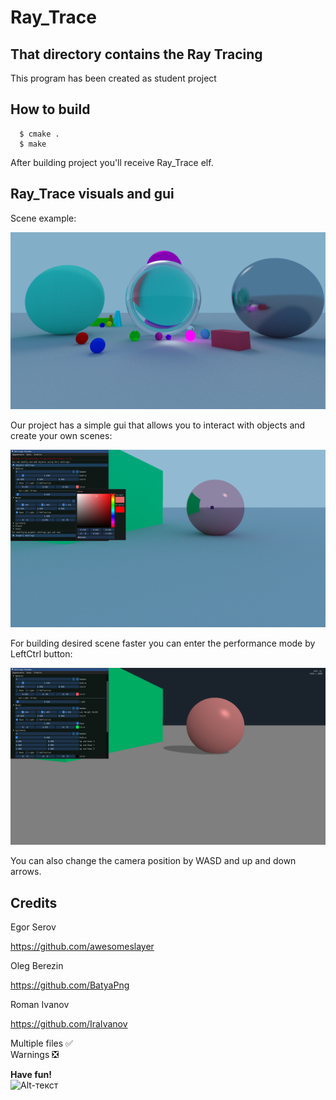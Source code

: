 # Ray_Trace
## That directory contains the Ray Tracing  

This program has been created as student project


## How to build

```terminal
  $ cmake .
  $ make
  ```
After building project you'll receive Ray_Trace elf.

## Ray_Trace visuals and gui

Scene example:

![example picture](https://github.com/IraIvanov/Ray_Trace/blob/main/img/Снимок%20экрана%20от%202023-05-09%2010-37-35.png "Example1")

Our project has a simple gui that allows you to interact with objects and create your own scenes:

![example picture](https://github.com/IraIvanov/Ray_Trace/blob/main/img/Снимок%20экрана%20от%202023-05-09%2012-51-40.png "Example2")

For building desired scene faster you can enter the performance mode by LeftCtrl button:

![example picture](https://github.com/IraIvanov/Ray_Trace/blob/main/img/Снимок%20экрана%20от%202023-05-09%2012-52-33.png "Example3")

You can also change the camera position by WASD and up and  down arrows.

## Credits

Egor Serov

https://github.com/awesomeslayer

Oleg Berezin

https://github.com/BatyaPng

Roman Ivanov

https://github.com/IraIvanov

Multiple files :white_check_mark:       
Warnings :negative_squared_cross_mark:      

**Have fun!**     
![Alt-текст](https://m.media-amazon.com/images/M/MV5BOWQxNTJjZjctZDM0NC00ZTgxLWI0MTgtYzBkNTEyMjk5ZDk2XkEyXkFqcGdeQXVyOTM0OTQxNTU@._V1_.jpg)
